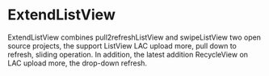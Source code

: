 # ExtendListView
ExtendListView combines pull2refreshListView and swipeListView two open source projects, the support ListView LAC upload more, pull down to refresh, sliding operation. In addition, the latest addition RecycleView on LAC upload more, the drop-down refresh.
